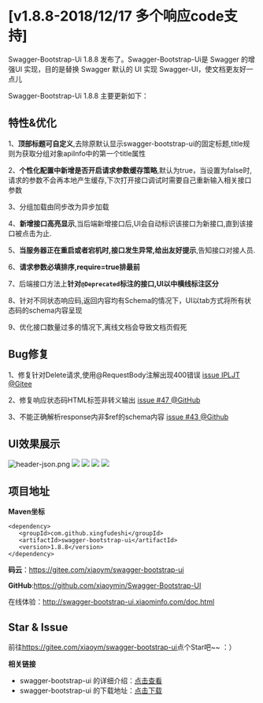 # [v1.8.8-2018/12/17 多个响应code支持]

Swagger-Bootstrap-Ui 1.8.8 发布了。Swagger-Bootstrap-Ui是 Swagger 的增强UI 实现，目的是替换 Swagger 默认的 UI 实现 Swagger-UI，使文档更友好一点儿

Swagger-Bootstrap-Ui 1.8.8 主要更新如下：

## 特性&优化

1、**顶部标题可自定义**,去除原默认显示swagger-bootstrap-ui的固定标题,title规则为获取分组对象apiInfo中的第一个title属性

2、**个性化配置中新增是否开启请求参数缓存策略**,默认为true，当设置为false时,请求的参数不会再本地产生缓存,下次打开接口调试时需要自己重新输入相关接口参数

3、分组加载由同步改为异步加载

4、**新增接口高亮显示**,当后端新增接口后,UI会自动标识该接口为新接口,直到该接口被点击为止.

5、**当服务器正在重启或者宕机时,接口发生异常,给出友好提示**,告知接口对接人员.

6、**请求参数必填排序,require=true排最前**

7、后端接口方法上**针对`@Deprecated`标注的接口,UI以中横线标注区分**

8、针对不同状态响应码,返回内容均有Schema的情况下，UI以tab方式将所有状态码的schema内容呈现

9、优化接口数量过多的情况下,离线文档会导致文档页假死

## Bug修复

1、修复针对Delete请求,使用@RequestBody注解出现400错误 [issue IPLJT @Gitee](https://gitee.com/xiaoym/swagger-bootstrap-ui/issues/IPLJT)

2、修复响应状态码HTML标签非转义输出 [issue #47 @GitHub](https://github.com/xiaoymin/Swagger-Bootstrap-UI/issues/47)

3、不能正确解析response内非$ref的schema内容 [issue #43 @Github](https://github.com/xiaoymin/Swagger-Bootstrap-UI/issues/43)

## UI效果展示

![header-json.png](/knife4j/images/blog/swagger-bootstrap-ui-1.8.8-issue/1.png)
![](/knife4j/images/blog/swagger-bootstrap-ui-1.8.8-issue/2.png)
![](/knife4j/images/blog/swagger-bootstrap-ui-1.8.8-issue/3.png)
![](/knife4j/images/blog/swagger-bootstrap-ui-1.8.8-issue/4.png)
![](/knife4j/images/blog/swagger-bootstrap-ui-1.8.8-issue/5.png)

## 项目地址

**Maven坐标**

```
<dependency>
   <groupId>com.github.xingfudeshi</groupId>
   <artifactId>swagger-bootstrap-ui</artifactId>
   <version>1.8.8</version>
</dependency>
```

**码云**：<https://gitee.com/xiaoym/swagger-bootstrap-ui>

**GitHub**:<https://github.com/xiaoymin/Swagger-Bootstrap-UI>

在线体验：<http://swagger-bootstrap-ui.xiaominfo.com/doc.html>

## Star & Issue

前往<https://gitee.com/xiaoym/swagger-bootstrap-ui>点个Star吧~~ ：）




**相关链接**

- swagger-bootstrap-ui 的详细介绍：[点击查看](https://www.oschina.net/p/swagger-bootstrap-ui)
- swagger-bootstrap-ui 的下载地址：[点击下载](https://git.oschina.net/xiaoym/swagger-bootstrap-ui/releases)
 
 
